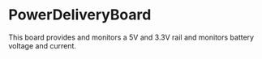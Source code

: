 # PowerDeliveryBoard

This board provides and monitors a 5V and 3.3V rail and monitors battery voltage and current.
